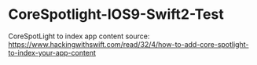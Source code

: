 # CoreSpotlight-IOS9-Swift2-Test
CoreSpotLight to index app content
source: https://www.hackingwithswift.com/read/32/4/how-to-add-core-spotlight-to-index-your-app-content
